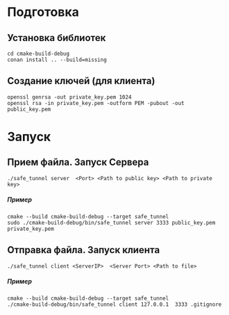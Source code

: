 
# Подготовка
## Установка библиотек
```shell
cd cmake-build-debug
conan install .. --build=missing
```
## Создание ключей (для клиента)
```shell
openssl genrsa -out private_key.pem 1024
openssl rsa -in private_key.pem -outform PEM -pubout -out public_key.pem
```

# Запуск
## Прием файла. Запуск Сервера
```
./safe_tunnel server  <Port> <Path to public key> <Path to private key>
```
##### Пример
```shell
cmake --build cmake-build-debug --target safe_tunnel
sudo ./cmake-build-debug/bin/safe_tunnel server 3333 public_key.pem private_key.pem
```

## Отправка файла. Запуск клиента

```
./safe_tunnel client <ServerIP>  <Server Port> <Path to file>
```
##### Пример
```shell
cmake --build cmake-build-debug --target safe_tunnel
./cmake-build-debug/bin/safe_tunnel client 127.0.0.1  3333 .gitignore
```

